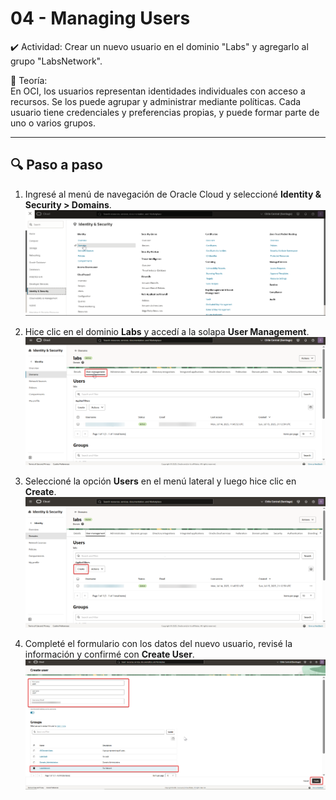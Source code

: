 # 04 - Managing Users

✔️ Actividad: Crear un nuevo usuario en el dominio "Labs" y agregarlo al grupo "LabsNetwork".

🧠 Teoría:  
En OCI, los usuarios representan identidades individuales con acceso a recursos. Se los puede agrupar y administrar mediante políticas. Cada usuario tiene credenciales y preferencias propias, y puede formar parte de uno o varios grupos.

---

## 🔍 Paso a paso

1. Ingresé al menú de navegación de Oracle Cloud y seleccioné **Identity & Security > Domains**.  
   ![Paso 1](../screenshots/04-Managing-Users/01-04-Managing-Users.png)

2. Hice clic en el dominio **Labs** y accedí a la solapa **User Management**.  
   ![Paso 2](../screenshots/04-Managing-Users/02-04-Managing-Users.png)

3. Seleccioné la opción **Users** en el menú lateral y luego hice clic en **Create**.  
   ![Paso 3](../screenshots/04-Managing-Users/03-04-Managing-Users.png)

4. Completé el formulario con los datos del nuevo usuario, revisé la información y confirmé con **Create User**.  
   ![Paso 4](../screenshots/04-Managing-Users/04-04-Managing-Users.png)

